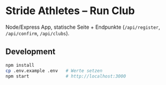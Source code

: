 # Stride Athletes – Run Club

Node/Express App, statische Seite + Endpunkte (`/api/register`, `/api/confirm`, `/api/clubs`).

## Development
```bash
npm install
cp .env.example .env   # Werte setzen
npm start              # http://localhost:3000
